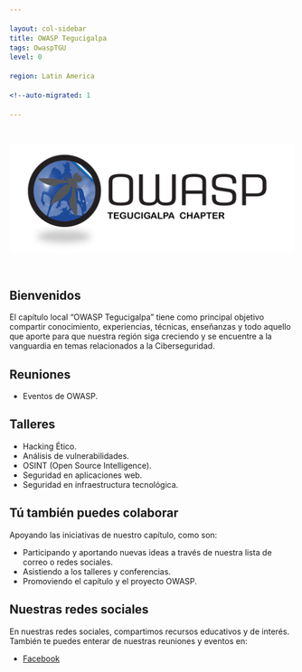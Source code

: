 ```yaml
---

layout: col-sidebar
title: OWASP Tegucigalpa
tags: OwaspTGU
level: 0

region: Latin America

<!--auto-migrated: 1

---
```


<br>
<p align="center">
  <img src="assets/images/Logo_OwaspTGU.png">
</p>
<br>

## Bienvenidos
El capítulo local “OWASP Tegucigalpa” tiene como principal objetivo compartir conocimiento, experiencias, técnicas, enseñanzas y todo aquello que aporte para que nuestra región siga creciendo y se encuentre a la vanguardia en temas relacionados a la Ciberseguridad. 


## Reuniones

- Eventos de OWASP.

## Talleres

- Hacking Ético.
- Análisis de vulnerabilidades.
- OSINT (Open Source Intelligence).
- Seguridad en aplicaciones web.
- Seguridad en infraestructura tecnológica.


## Tú también puedes colaborar
Apoyando las iniciativas de nuestro capítulo, como son:
- Participando y aportando nuevas ideas a través de nuestra lista de correo o redes sociales.
- Asistiendo a los talleres y conferencias.
- Promoviendo el capítulo y el proyecto OWASP.

## Nuestras redes sociales
En nuestras redes sociales, compartimos recursos educativos y de interés. También te puedes enterar de nuestras reuniones y eventos en:

- [Facebook](https://www.facebook.com/OWASPTGU/)
